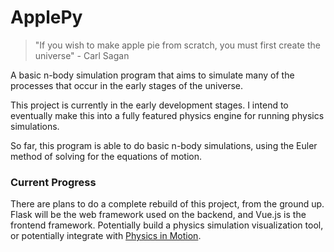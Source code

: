 # ApplePy

>"If you wish to make apple pie from scratch, you must first create the universe" - Carl Sagan

A basic n-body simulation program that aims to simulate many of the processes that occur in the early stages of the universe.

This project is currently in the early development stages. I intend to eventually make this into a fully featured physics engine for running physics simulations.

So far, this program is able to do basic n-body simulations, using the Euler method of solving for the equations of motion.

### Current Progress

There are plans to do a complete rebuild of this project, from the ground up. Flask will be the web framework used on the backend, and Vue.js is the frontend framework. Potentially build a physics simulation visualization tool, or potentially integrate with [Physics in Motion](https://github.com/LeNPaul/physics-in-motion).
